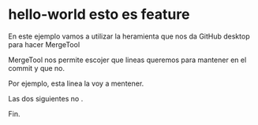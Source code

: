 # hello-world esto es feature 
En este ejemplo vamos a utilizar la heramienta que nos da GitHub desktop para hacer MergeTool

MergeTool nos permite escojer que lineas queremos para mantener en el commit y que no.

Por ejemplo, esta linea la voy a mentener.

Las dos siguientes no .

Fin.
